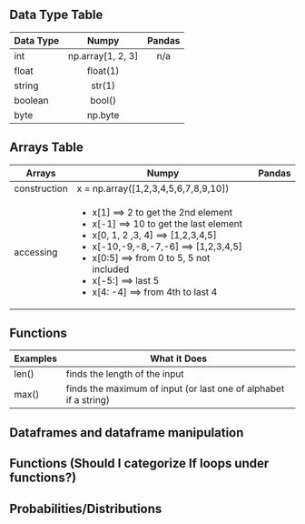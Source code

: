 ## Data Type Table 
| Data Type     | Numpy            | Pandas |
| ------------- |:----------------:|:------:|
| int           |np.array[1, 2, 3] |n/a     |
| float         |float(1)          |     |
| string        |str(1)            |        |
| boolean       |bool()            |        |
| byte          |np.byte           |        |

## Arrays Table 
| Arrays        | Numpy                               |Pandas |
| ------------- |----------------                     |:------:|
| construction  |x = np.array([1,2,3,4,5,6,7,8,9,10]) |        |
| accessing     |<ul><li> x[1] ==> 2  to get the 2nd element <br/> <li/>x[-1] ==> 10  to get the last element <br/> <li/> x[0, 1, 2 ,3, 4] ==> [1,2,3,4,5] <br/><li/> x[-10,-9,-8,-7,-6] ==> [1,2,3,4,5] <br/><li/> x[0:5] ==> from 0 to 5, 5 not included <br/><li/> x[-5:] ==> last 5  <br/><li/> x[4: -4] ==> from 4th to last 4|


## Functions    
  |  Examples  |  What it Does   |
  | ---------  | --------------- |
  |len()       |finds the length of the input|
  | max()      |finds the maximum of input (or last one of alphabet if a string)|

## Dataframes and dataframe manipulation
## Functions (Should I categorize If loops under functions?)
## Probabilities/Distributions
